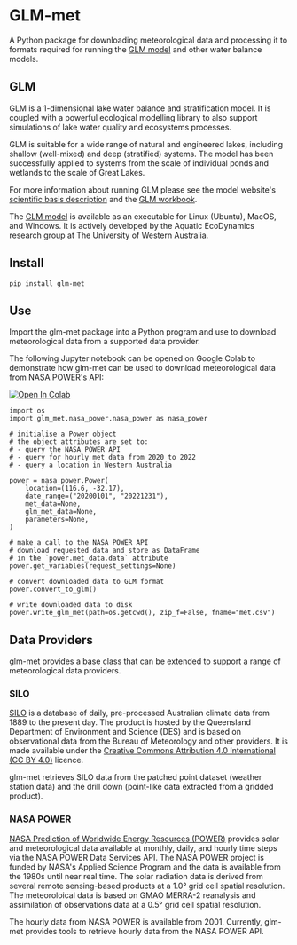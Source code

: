 # GLM-met

A Python package for downloading meteorological data and processing it to formats required for running the <a href="https://github.com/AquaticEcoDynamics/glm-aed/tree/main/binaries" target="_blank">GLM model</a> and other water balance models.

## GLM 

GLM is a 1-dimensional lake water balance and stratification model. It is coupled with a powerful ecological modelling library to also support simulations of lake water quality and ecosystems processes.

GLM is suitable for a wide range of natural and engineered lakes, including shallow (well-mixed) and deep (stratified) systems. The model has been successfully applied to systems from the scale of individual ponds and wetlands to the scale of Great Lakes.

For more information about running GLM please see the model website's <a href="https://aed.see.uwa.edu.au/research/models/glm/overview.html" target="_blank">scientific basis description</a> and the <a href="https://aquaticecodynamics.github.io/glm-workbook/" target="_blank">GLM workbook</a>. 

The <a href="https://github.com/AquaticEcoDynamics/glm-aed/tree/main/binaries" target="_blank">GLM model</a> is available as an executable for Linux (Ubuntu), MacOS, and Windows. It is actively developed by the 
Aquatic EcoDynamics research group at The University of Western Australia.

## Install

```
pip install glm-met
```

## Use

Import the glm-met package into a Python program and use to download meteorological data from a supported data provider.

The following Jupyter notebook can be opened on Google Colab to demonstrate how glm-met can be used to download meteorological data from NASA POWER's API:

<a href="https://colab.research.google.com/github/WET-tool/glm-met/blob/main/example-use.ipynb" target="_blank">
  <img src="https://colab.research.google.com/assets/colab-badge.svg" alt="Open In Colab"/>
</a>

```
import os
import glm_met.nasa_power.nasa_power as nasa_power

# initialise a Power object
# the object attributes are set to:
# - query the NASA POWER API 
# - query for hourly met data from 2020 to 2022
# - query a location in Western Australia

power = nasa_power.Power(
    location=(116.6, -32.17), 
    date_range=("20200101", "20221231"), 
    met_data=None,
    glm_met_data=None,
    parameters=None,
)

# make a call to the NASA POWER API
# download requested data and store as DataFrame
# in the `power.met_data.data` attribute
power.get_variables(request_settings=None)

# convert downloaded data to GLM format
power.convert_to_glm()

# write downloaded data to disk
power.write_glm_met(path=os.getcwd(), zip_f=False, fname="met.csv")
```

## Data Providers

glm-met provides a base class that can be extended to support a range of meteorological data providers. 

### SILO

<a href="https://www.longpaddock.qld.gov.au/silo/" target="_blank">SILO</a> is a database of daily, pre-processed Australian climate data from 1889 to the present day. The product is hosted by the Queensland Department of Environment and Science (DES) and is based on observational data from the Bureau of Meteorology and other providers. It is made available under the <a href="https://creativecommons.org/licenses/by/4.0/" target="_blank">Creative Commons Attribution 4.0 International (CC BY 4.0)</a> licence. 

glm-met retrieves SILO data from the patched point dataset (weather station data) and the drill down (point-like data extracted from a gridded product). 

### NASA POWER

<a href="https://power.larc.nasa.gov/docs/" target="_blank">NASA Prediction of Worldwide Energy Resources (POWER)</a> provides solar and meteorological data available at monthly, daily, and hourly time steps via the NASA POWER Data Services API. The NASA POWER project is funded by NASA's Applied Science Program and the data is available from the 1980s until near real time. The solar radiation data is derived from several remote sensing-based products at a 1.0° grid cell spatial resolution. The meteoroloical data is based on GMAO MERRA-2 reanalysis and assimilation of observations data at a 0.5° grid cell spatial resolution. 

The hourly data from NASA POWER is available from 2001. Currently, glm-met provides tools to retrieve hourly data from the NASA POWER API. 


